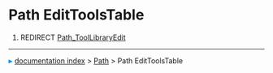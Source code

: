 # Path EditToolsTable
1.  REDIRECT [Path_ToolLibraryEdit](Path_ToolLibraryEdit.md)



---
![](images/Right_arrow.png) [documentation index](../README.md) > [Path](Path_Workbench.md) > Path EditToolsTable
